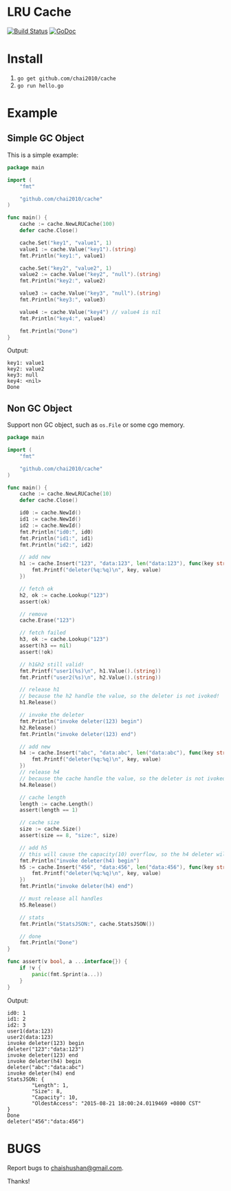 # LRU Cache

[![Build Status](https://travis-ci.org/chai2010/cache.svg)](https://travis-ci.org/chai2010/cache)
[![GoDoc](https://godoc.org/github.com/chai2010/cache?status.svg)](https://godoc.org/github.com/chai2010/cache)


# Install

1. `go get github.com/chai2010/cache`
2. `go run hello.go`


# Example

## Simple GC Object

This is a simple example:

```Go
package main

import (
	"fmt"

	"github.com/chai2010/cache"
)

func main() {
	cache := cache.NewLRUCache(100)
	defer cache.Close()

	cache.Set("key1", "value1", 1)
	value1 := cache.Value("key1").(string)
	fmt.Println("key1:", value1)

	cache.Set("key2", "value2", 1)
	value2 := cache.Value("key2", "null").(string)
	fmt.Println("key2:", value2)

	value3 := cache.Value("key3", "null").(string)
	fmt.Println("key3:", value3)

	value4 := cache.Value("key4") // value4 is nil
	fmt.Println("key4:", value4)

	fmt.Println("Done")
}
```

Output:

```
key1: value1
key2: value2
key3: null
key4: <nil>
Done
```

## Non GC Object

Support non GC object, such as `os.File` or some cgo memory.

```Go
package main

import (
	"fmt"

	"github.com/chai2010/cache"
)

func main() {
	cache := cache.NewLRUCache(10)
	defer cache.Close()

	id0 := cache.NewId()
	id1 := cache.NewId()
	id2 := cache.NewId()
	fmt.Println("id0:", id0)
	fmt.Println("id1:", id1)
	fmt.Println("id2:", id2)

	// add new
	h1 := cache.Insert("123", "data:123", len("data:123"), func(key string, value interface{}) {
		fmt.Printf("deleter(%q:%q)\n", key, value)
	})

	// fetch ok
	h2, ok := cache.Lookup("123")
	assert(ok)

	// remove
	cache.Erase("123")

	// fetch failed
	h3, ok := cache.Lookup("123")
	assert(h3 == nil)
	assert(!ok)

	// h1&h2 still valid!
	fmt.Printf("user1(%s)\n", h1.Value().(string))
	fmt.Printf("user2(%s)\n", h2.Value().(string))

	// release h1
	// because the h2 handle the value, so the deleter is not ivoked!
	h1.Release()

	// invoke the deleter
	fmt.Println("invoke deleter(123) begin")
	h2.Release()
	fmt.Println("invoke deleter(123) end")

	// add new
	h4 := cache.Insert("abc", "data:abc", len("data:abc"), func(key string, value interface{}) {
		fmt.Printf("deleter(%q:%q)\n", key, value)
	})
	// release h4
	// because the cache handle the value, so the deleter is not ivoked!
	h4.Release()

	// cache length
	length := cache.Length()
	assert(length == 1)

	// cache size
	size := cache.Size()
	assert(size == 8, "size:", size)

	// add h5
	// this will cause the capacity(10) overflow, so the h4 deleter will be invoked
	fmt.Println("invoke deleter(h4) begin")
	h5 := cache.Insert("456", "data:456", len("data:456"), func(key string, value interface{}) {
		fmt.Printf("deleter(%q:%q)\n", key, value)
	})
	fmt.Println("invoke deleter(h4) end")

	// must release all handles
	h5.Release()

	// stats
	fmt.Println("StatsJSON:", cache.StatsJSON())

	// done
	fmt.Println("Done")
}

func assert(v bool, a ...interface{}) {
	if !v {
		panic(fmt.Sprint(a...))
	}
}
```

Output:

```
id0: 1
id1: 2
id2: 3
user1(data:123)
user2(data:123)
invoke deleter(123) begin
deleter("123":"data:123")
invoke deleter(123) end
invoke deleter(h4) begin
deleter("abc":"data:abc")
invoke deleter(h4) end
StatsJSON: {
        "Length": 1,
        "Size": 8,
        "Capacity": 10,
        "OldestAccess": "2015-08-21 18:00:24.0119469 +0800 CST"
}
Done
deleter("456":"data:456")
```

# BUGS

Report bugs to <chaishushan@gmail.com>.

Thanks!
